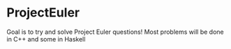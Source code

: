ProjectEuler
============
Goal is to try and solve Project Euler questions!
Most problems will be done in C++ and some in Haskell
